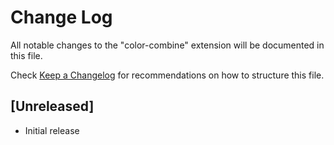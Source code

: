 # Change Log

All notable changes to the "color-combine" extension will be documented in this file.

Check [Keep a Changelog](http://keepachangelog.com/) for recommendations on how to structure this file.

## [Unreleased]

- Initial release